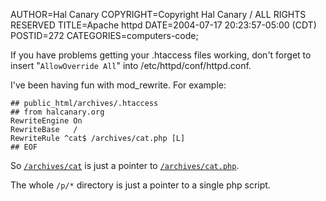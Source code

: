 AUTHOR=Hal Canary
COPYRIGHT=Copyright Hal Canary / ALL RIGHTS RESERVED
TITLE=Apache httpd
DATE=2004-07-17 20:23:57-05:00 (CDT)
POSTID=272
CATEGORIES=computers-code;

If you have problems getting your .htaccess files working, don't forget to insert "`AllowOverride All`" into /etc/httpd/conf/httpd.conf.

I've been having fun with mod\_rewrite. For example:

    
    ## public_html/archives/.htaccess
    ## from halcanary.org
    RewriteEngine On
    RewriteBase   /
    RewriteRule ^cat$ /archives/cat.php [L]
    ## EOF
    

So [`/archives/cat`](https://halcanary.org/archives/cat) is just a pointer to [`/archives/cat.php`](https://halcanary.org/archives/cat.php).

The whole `/p/*` directory is just a pointer to a single php script.
